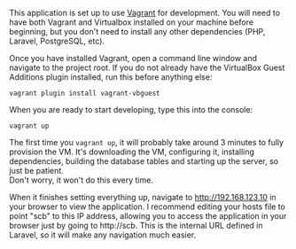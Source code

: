 This application is set up to use [Vagrant](https://www.vagrantup.com/) for 
development.  You will need to have both Vagrant and Virtualbox installed on
your machine before beginning, but you don't need to install any other dependencies
(PHP, Laravel, PostgreSQL, etc).

Once you have installed Vagrant, open a command line window and navigate to the
project root.  If you do not already have the VirtualBox Guest Additions plugin
installed, run this before anything else:

`vagrant plugin install vagrant-vbguest`

When you are ready to start developing, type this into the console:

`vagrant up`

The first time you `vagrant up`, it will probably take around 3 minutes to fully
provision the VM.  It's downloading the VM, configuring it, installing dependencies,
building the database tables and starting up the server, so just be patient.  
Don't worry, it won't do this every time.

When it finishes setting everything up, navigate to http://192.168.123.10 in your
browser to view the application.  I recommend editing your hosts file to point "scb"
to this IP address, allowing you to access the application in your browser just by
going to http://scb.  This is the internal URL defined in Laravel, so it will make
any navigation much easier.